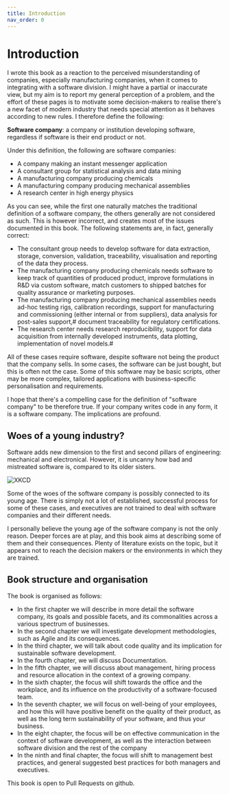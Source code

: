 ```yaml
---
title: Introduction
nav_order: 0
---
```


# Introduction

I wrote this book as a reaction to the perceived misunderstanding of companies, 
especially manufacturing companies, when it comes to integrating with a software
division. I might have a partial or inaccurate view, but my aim is to report my
general perception of a problem, and the effort of these pages is to motivate
some decision-makers to realise there's a new facet of modern industry that needs
special attention as it behaves according to new rules. I therefore define the following:

**Software company**: a company or institution developing software, regardless if
software is their end product or not. 

Under this definition, the following are software companies:

- A company making an instant messenger application
- A consultant group for statistical analysis and data mining
- A manufacturing company producing chemicals
- A manufacturing company producing mechanical assemblies
- A research center in high energy physics

As you can see, while the first one naturally matches the traditional definition
of a software company, the others generally are not considered as such. This is
however incorrect, and creates most of the issues documented in this book. The following
statements are, in fact, generally correct:

- The consultant group needs to develop software for data extraction, storage, conversion,
  validation, traceability, visualisation and reporting of the data they process.
- The manufacturing company producing chemicals needs software to keep track of
  quantities of produced product, improve formulations in R&D via custom
  software, match customers to shipped batches for quality assurance or marketing purposes.
- The manufacturing company producing mechanical assemblies needs ad-hoc
  testing rigs, calibration recordings, support for manufacturing and
  commissioning (either internal or from suppliers), data analysis for post-sales support,#
  document traceability for regulatory certifications.
- The research center needs research reproducibility, support for data acquisition from
  internally developed instruments, data plotting, implementation of novel models.#

All of these cases require software, despite software not being the product
that the company sells. In some cases, the software can be just bought, but
this is often not the case. Some of this software may be basic scripts, other
may be more complex, tailored applications with business-specific
personalisation and requirements.

I hope that there's a compelling case for the definition of "software company"
to be therefore true. If your company writes code in any form, it is a software
company. The implications are profound.

## Woes of a young industry?

Software adds new dimension to the first and second pillars of engineering:
mechanical and electronical. However, it is uncanny how bad and mistreated
software is, compared to its older sisters.

![XKCD](https://imgs.xkcd.com/comics/voting_software.png)

Some of the woes of the software company is possibly connected to its young age.
There is simply not a lot of established, successful process for some of these cases,
and executives are not trained to deal with software companies and their different needs.

I personally believe the young age of the software company is not the only
reason. Deeper forces are at play, and this book aims at describing some of
them and their consequences. Plenty of literature exists on the topic, but it
appears not to reach the decision makers or the environments in which they are
trained. 

## Book structure and organisation

The book is organised as follows:

- In the first chapter we will describe in more detail the software company, its goals and possible facets, and its commonalities across a various spectrum of businesses.
- In the second chapter we will investigate development methodologies, such as Agile and its consequences.
- In the third chapter, we will talk about code quality and its implication for sustainable software development.
- In the fourth chapter, we will discuss Documentation.
- In the fifth chapter, we will discuss about management, hiring process and resource allocation in the context of a growing company.
- In the sixth chapter, the focus will shift towards the office and the workplace, and its influence on the productivity of a software-focused team.
- In the seventh chapter, we will focus on well-being of your employees, and how this will have positive benefit on the quality of their product, as well as the long term sustainability of your software, and thus your business.
- In the eight chapter, the focus will be on effective communication in the context of software development, as well as the interaction between software division and the rest of the company
- In the ninth and final chapter, the focus will shift to management best practices, and general suggested best practices for both managers and executives.

This book is open to Pull Requests on github. 
